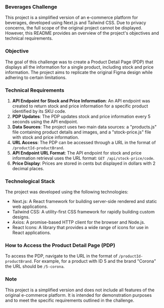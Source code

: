 ### Beverages Challenge

This project is a simplified version of an e-commerce platform for beverages, developed using Next.js and Tailwind CSS. Due to privacy concerns, the full scope of the original project cannot be displayed. However, this README provides an overview of the project's objectives and technical requirements.

### Objective

The goal of this challenge was to create a Product Detail Page (PDP) that displays all the information for a single product, including stock and price information. The project aims to replicate the original Figma design while adhering to certain limitations.

### Technical Requirements

1. **API Endpoint for Stock and Price Information**: An API endpoint was created to return stock and price information for a specific product identified by its SKU code.
2. **PDP Updates**: The PDP updates stock and price information every 5 seconds using the API endpoint.
3. **Data Sources**: The project uses two main data sources: a "products.js" file containing product details and images, and a "stock-price.js" file with stock and price information.
4. **URL Access**: The PDP can be accessed through a URL in the format of `/productId-productBrand`.
5. **API Endpoint URL Format**: The API endpoint for stock and price information retrieval uses the URL format: `GET /api/stock-price/code`.
6. **Price Display**: Prices are stored in cents but displayed in dollars with 2 decimal places.

### Technological Stack

The project was developed using the following technologies:

- Next.js: A React framework for building server-side rendered and static web applications.
- Tailwind CSS: A utility-first CSS framework for rapidly building custom designs.
- Axios: A promise-based HTTP client for the browser and Node.js.
- React Icons: A library that provides a wide range of icons for use in React applications.

### How to Access the Product Detail Page (PDP)

To access the PDP, navigate to the URL in the format of `/productId-productBrand`. For example, for a product with ID 5 and the brand "Corona" the URL should be `/5-corona`.

### Note

This project is a simplified version and does not include all features of the original e-commerce platform. It is intended for demonstration purposes and to meet the specific requirements outlined in the challenge.
